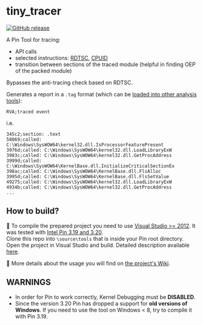 # tiny_tracer

[![GitHub release](https://img.shields.io/github/release/hasherezade/tiny_tracer.svg)](https://github.com/hasherezade/tiny_tracer/releases)

A Pin Tool for tracing:
+ API calls
+ selected instructions: [RDTSC](https://c9x.me/x86/html/file_module_x86_id_278.html), [CPUID](https://c9x.me/x86/html/file_module_x86_id_45.html)
+ transition between sections of the traced module (helpful in finding OEP of the packed module)

Bypasses the anti-tracing check based on RDTSC.

Generates a report in a `.tag` format (which can be [loaded into other analysis tools](https://github.com/hasherezade/tiny_tracer/wiki/Using-the-TAGs-with-disassemblers-and-debuggers)):
```
RVA;traced event
```
i.e.
```
345c2;section: .text
58069;called: C:\Windows\SysWOW64\kernel32.dll.IsProcessorFeaturePresent
3976d;called: C:\Windows\SysWOW64\kernel32.dll.LoadLibraryExW
3983c;called: C:\Windows\SysWOW64\kernel32.dll.GetProcAddress
3999d;called: C:\Windows\SysWOW64\KernelBase.dll.InitializeCriticalSectionEx
398ac;called: C:\Windows\SysWOW64\KernelBase.dll.FlsAlloc
3995d;called: C:\Windows\SysWOW64\KernelBase.dll.FlsSetValue
49275;called: C:\Windows\SysWOW64\kernel32.dll.LoadLibraryExW
4934b;called: C:\Windows\SysWOW64\kernel32.dll.GetProcAddress
...
```

How to build?
-
🚧 To compile the prepared project you need to use [Visual Studio >= 2012](https://visualstudio.microsoft.com/downloads/). It was tested with [Intel Pin 3.19 and 3.20](https://software.intel.com/en-us/articles/pin-a-binary-instrumentation-tool-downloads).<br/>
Clone this repo into `\source\tools` that is inside your Pin root directory. Open the project in Visual Studio and build. Detailed description available [here](https://github.com/hasherezade/tiny_tracer/wiki/Installation).

📖 More details about the usage you will find on [the project's Wiki](https://github.com/hasherezade/tiny_tracer/wiki).<br/>

WARNINGS
-
+ In order for Pin to work correctly, Kernel Debugging must be **DISABLED**.
+ Since the version 3.20 Pin has dropped a support for **old versions of Windows**. If you need to use the tool on Windows < 8, try to compile it with Pin 3.19.


